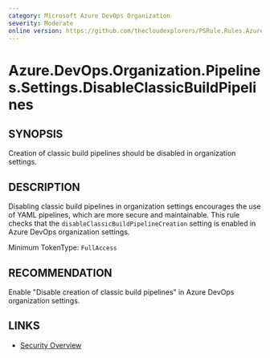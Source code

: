 ```yaml
---
category: Microsoft Azure DevOps Organization  
severity: Moderate  
online version: https://github.com/thecloudexplorers/PSRule.Rules.AzureDevOps/tree/main/src/PSRule.Rules.AzureDevOps/en/Azure.DevOps.Organization.Pipelines.Settings.DisableClassicBuildPipelines.md  
---
```


# Azure.DevOps.Organization.Pipelines.Settings.DisableClassicBuildPipelines

## SYNOPSIS

Creation of classic build pipelines should be disabled in organization settings.

## DESCRIPTION

Disabling classic build pipelines in organization settings encourages the use of YAML pipelines, which are more secure and maintainable. This rule checks that the `disableClassicBuildPipelineCreation` setting is enabled in Azure DevOps organization settings.

Minimum TokenType: `FullAccess`

## RECOMMENDATION

Enable "Disable creation of classic build pipelines" in Azure DevOps organization settings.

## LINKS

- [Security Overview](https://docs.microsoft.com/en-us/azure/devops/organizations/security/security-overview)
